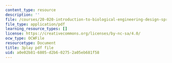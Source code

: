 ```yaml
---
content_type: resource
description: ''
file: /courses/20-020-introduction-to-biological-engineering-design-spring-2009/a0e02b816805d2b602752a05eb681f58_CUrlh0yrQ8s.pdf
file_type: application/pdf
learning_resource_types: []
license: https://creativecommons.org/licenses/by-nc-sa/4.0/
ocw_type: OCWFile
resourcetype: Document
title: 3play pdf file
uid: a0e02b81-6805-d2b6-0275-2a05eb681f58
---
```

